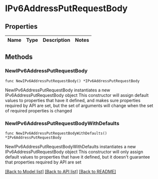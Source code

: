 # IPv6AddressPutRequestBody

## Properties

Name | Type | Description | Notes
------------ | ------------- | ------------- | -------------

## Methods

### NewIPv6AddressPutRequestBody

`func NewIPv6AddressPutRequestBody() *IPv6AddressPutRequestBody`

NewIPv6AddressPutRequestBody instantiates a new IPv6AddressPutRequestBody object
This constructor will assign default values to properties that have it defined,
and makes sure properties required by API are set, but the set of arguments
will change when the set of required properties is changed

### NewIPv6AddressPutRequestBodyWithDefaults

`func NewIPv6AddressPutRequestBodyWithDefaults() *IPv6AddressPutRequestBody`

NewIPv6AddressPutRequestBodyWithDefaults instantiates a new IPv6AddressPutRequestBody object
This constructor will only assign default values to properties that have it defined,
but it doesn't guarantee that properties required by API are set


[[Back to Model list]](../README.md#documentation-for-models) [[Back to API list]](../README.md#documentation-for-api-endpoints) [[Back to README]](../README.md)


